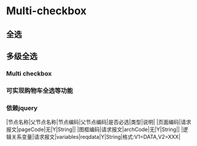 # Multi-checkbox
## 全选
## 多级全选  
### Multi checkbox  
### 可实现购物车全选等功能
### 依赖jquery
|节点名称|父节点名称|节点编码|父节点编码|是否必选|类型|说明|
|页面编码|请求报文|pageCode|无|Y|String||
|图框编码|请求报文|archCode|无|Y|String||
|逻辑关系变量|请求报文|variables|reqdata|Y|String|格式:V1=DATA,V2=XXX|

